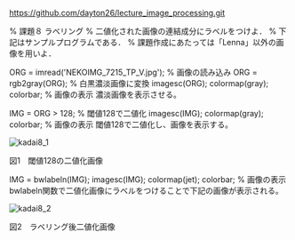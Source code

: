 https://github.com/dayton26/lecture_image_processing.git

% 課題８ ラベリング
% 二値化された画像の連結成分にラベルをつけよ．
% 下記はサンプルプログラムである． 
% 課題作成にあたっては「Lenna」以外の画像を用いよ． 

ORG = imread('NEKOIMG_7215_TP_V.jpg'); % 画像の読み込み
ORG = rgb2gray(ORG); % 白黒濃淡画像に変換
imagesc(ORG); colormap(gray); colorbar; % 画像の表示
濃淡画像を表示させる。

IMG = ORG > 128; % 閾値128で二値化
imagesc(IMG); colormap(gray); colorbar; % 画像の表示
閾値128で二値化し、画像を表示する。

![kadai8_1](https://user-images.githubusercontent.com/28531844/28506199-95be39f0-7064-11e7-979b-3f9174cbce4a.png)

図1　閾値128の二値化画像

IMG = bwlabeln(IMG);
imagesc(IMG); colormap(jet); colorbar; % 画像の表示
bwlabeln関数で二値化画像にラベルをつけることで下記の画像が表示される。

![kadai8_2](https://user-images.githubusercontent.com/28531844/28506218-bbb19db4-7064-11e7-9f6a-1f52176df2a3.png)

図2　ラベリング後二値化画像

